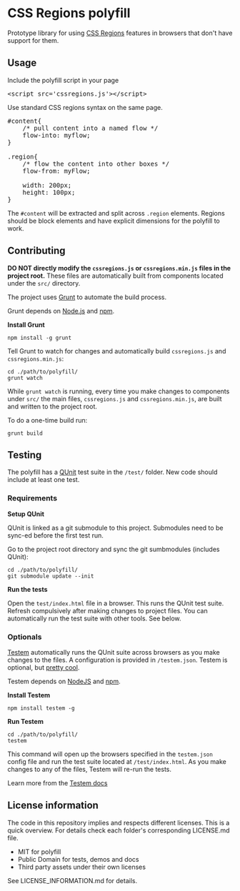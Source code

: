 # CSS Regions polyfill

Prototype library for using [CSS Regions](http://html.adobe.com/webstandards/cssregions/) features in browsers that don't have support for them. 

## Usage

Include the polyfill script in your page
<pre>
&lt;script src='cssregions.js'&gt;&lt;/script&gt;
</pre>

Use standard CSS regions syntax on the same page.
<pre>
#content{             
    /* pull content into a named flow */
    flow-into: myflow; 
}

.region{
    /* flow the content into other boxes */
    flow-from: myFlow;
    
    width: 200px;
    height: 100px;
}
</pre>   

The `#content` will be extracted and split across `.region` elements. Regions should be block elements and have explicit dimensions for the polyfill to work.


## Contributing

**DO NOT directly modify the `cssregions.js` or `cssregions.min.js` files in the project root.** These files are automatically built from components located under the `src/` directory.

The project uses [Grunt](http://gruntjs.com) to automate the build process.


Grunt depends on [Node.js](http://nodejs.org/) and [npm](https://npmjs.org/). 


**Install Grunt**
```
npm install -g grunt
```

Tell Grunt to watch for changes and automatically build `cssregions.js` and `cssregions.min.js`:
```
cd ./path/to/polyfill/
grunt watch
```

While `grunt watch` is running, every time you make changes to components under `src/` the main files, `cssregions.js` and `cssregions.min.js`, are built and written to the project root.

To do a one-time build run:
```
grunt build
```

## Testing

The polyfill has a [QUnit](https://github.com/jquery/qunit) test suite in the `/test/` folder. New code should include at least one test.

### Requirements

**Setup QUnit** 

QUnit is linked as a git submodule to this project. Submodules need to be sync-ed before the first test run.


Go to the project root directory and sync the git sumbmodules (includes QUnit):
```
cd ./path/to/polyfill/
git submodule update --init
```

**Run the tests**

Open the `test/index.html` file in a browser. This runs the QUnit test suite. Refresh compulsively after making changes to project files. You can automatically run the test suite with other tools. See below.


### Optionals

[Testem](https://github.com/airportyh/testem) automatically runs the QUnit suite across browsers as you make changes to the files. A configuration is provided in `/testem.json`. Testem is optional, but [pretty cool](http://net.tutsplus.com/tutorials/javascript-ajax/make-javascript-testing-fun-with-testem/).

Testem depends on [NodeJS](http://nodejs.org/) and [npm](https://npmjs.org/). 

**Install Testem**

```npm install testem -g```

**Run Testem**        
```
cd ./path/to/polyfill/
testem
```     
This command will open up the browsers specified in the `testem.json` config file and run the test suite located at `/test/index.html`. As you make changes to any of the files, Testem will re-run the tests.

Learn more from the [Testem docs](https://github.com/airportyh/testem/blob/master/README.md)


## License information

The code in this repository implies and respects different licenses. This is a quick overview. For details check each folder's corresponding LICENSE.md file.

- MIT for polyfill
- Public Domain for tests, demos and docs 
- Third party assets under their own licenses

See LICENSE_INFORMATION.md for details.